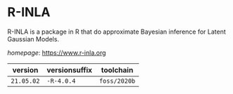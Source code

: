# R-INLA

R-INLA is a package in R that do approximate Bayesian inference for Latent Gaussian Models.

*homepage*: <https://www.r-inla.org>

version | versionsuffix | toolchain
--------|---------------|----------
``21.05.02`` | ``-R-4.0.4`` | ``foss/2020b``
